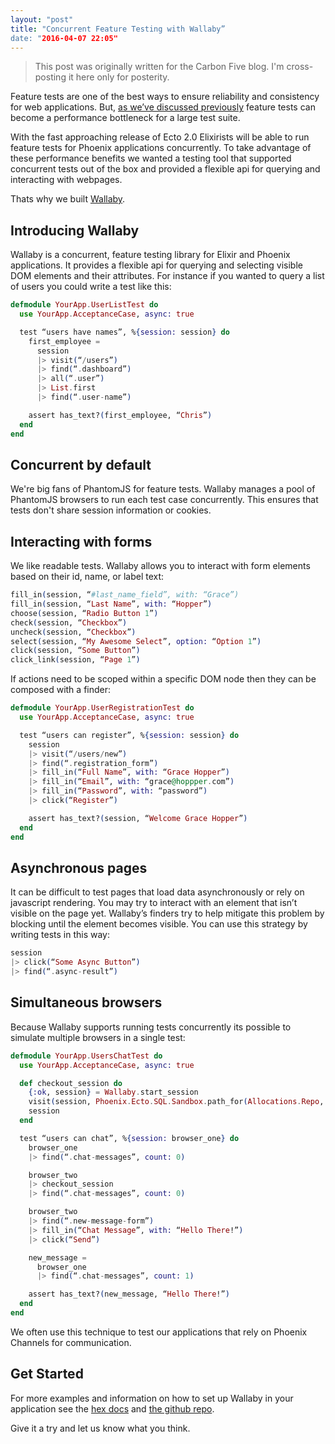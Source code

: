 ```yaml
---
layout: "post"
title: "Concurrent Feature Testing with Wallaby”
date: "2016-04-07 22:05"
---
```


> This post was originally written for the Carbon Five blog. I'm cross-posting
> it here only for posterity.

Feature tests are one of the best ways to ensure reliability and consistency for web applications. But, [as we’ve discussed previously](http://blog.carbonfive.com/2016/03/01/concurrent-acceptance-testing-in-elixir/) feature tests can become a performance bottleneck for a large test suite.

With the fast approaching release of Ecto 2.0 Elixirists will be able to run feature tests for Phoenix applications concurrently. To take advantage of these performance benefits we wanted a testing tool that supported concurrent tests out of the box and provided a flexible api for querying and interacting with webpages.

Thats why we built [Wallaby](https://github.com/keathley/wallaby).

## Introducing Wallaby

Wallaby is a concurrent, feature testing library for Elixir and Phoenix applications. It provides a flexible api for querying and selecting visible DOM elements and their attributes. For instance if you wanted to query a list of users you could write a test like this:

```elixir
defmodule YourApp.UserListTest do
  use YourApp.AcceptanceCase, async: true

  test “users have names”, %{session: session} do
    first_employee =
      session
      |> visit(“/users”)
      |> find(“.dashboard”)
      |> all(“.user”)
      |> List.first
      |> find(“.user-name”)

    assert has_text?(first_employee, “Chris”)
  end
end
```

## Concurrent by default

We're big fans of PhantomJS for feature tests. Wallaby manages a pool of PhantomJS browsers to run each test case concurrently. This ensures that tests don't share session information or cookies.

## Interacting with forms

We like readable tests. Wallaby allows you to interact with form elements based on their id, name, or label text:

```elixir
fill_in(session, “#last_name_field”, with: “Grace”)
fill_in(session, “Last Name”, with: “Hopper”)
choose(session, “Radio Button 1”)
check(session, “Checkbox”)
uncheck(session, “Checkbox”)
select(session, “My Awesome Select”, option: “Option 1”)
click(session, “Some Button”)
click_link(session, “Page 1”)
```

If actions need to be scoped within a specific DOM node then they can be composed with a finder:

```elixir
defmodule YourApp.UserRegistrationTest do
  use YourApp.AcceptanceCase, async: true

  test “users can register”, %{session: session} do
    session
    |> visit(“/users/new”)
    |> find(“.registration_form”)
    |> fill_in(“Full Name”, with: “Grace Hopper”)
    |> fill_in(“Email”, with: “grace@hoppper.com”)
    |> fill_in(“Password”, with: “password”)
    |> click(“Register”)

    assert has_text?(session, “Welcome Grace Hopper”)
  end
end
```

## Asynchronous pages

It can be difficult to test pages that load data asynchronously or rely on javascript rendering. You may try to interact with an element that isn’t visible on the page yet. Wallaby’s finders try to help mitigate this problem by blocking until the element becomes visible. You can use this strategy by writing tests in this way:

```elixir
session
|> click(“Some Async Button”)
|> find(“.async-result”)
```

## Simultaneous browsers

Because Wallaby supports running tests concurrently its possible to simulate multiple browsers in a single test:

```elixir
defmodule YourApp.UsersChatTest do
  use YourApp.AcceptanceCase, async: true

  def checkout_session do
    {:ok, session} = Wallaby.start_session
    visit(session, Phoenix.Ecto.SQL.Sandbox.path_for(Allocations.Repo, self()))
    session
  end

  test “users can chat”, %{session: browser_one} do
    browser_one
    |> find(“.chat-messages”, count: 0)

    browser_two
    |> checkout_session
    |> find(“.chat-messages”, count: 0)

    browser_two
    |> find(“.new-message-form”)
    |> fill_in(“Chat Message”, with: “Hello There!”)
    |> click(“Send”)

    new_message =
      browser_one
      |> find(“.chat-messages”, count: 1)

    assert has_text?(new_message, “Hello There!”)
  end
end
```

We often use this technique to test our applications that rely on Phoenix Channels for communication.

## Get Started

For more examples and information on how to set up Wallaby in your application see the [hex docs](https://hexdocs.pm/wallaby/readme.html) and [the github repo](https://github.com/keathley/wallaby).

Give it a try and let us know what you think.
